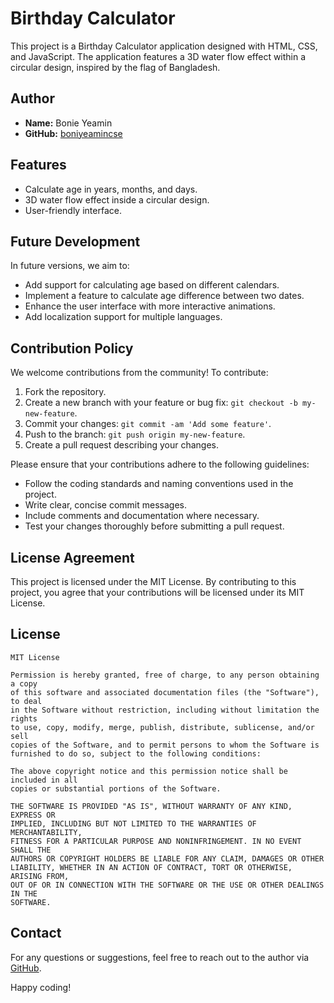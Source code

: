 # Birthday Calculator

This project is a Birthday Calculator application designed with HTML, CSS, and JavaScript. The application features a 3D water flow effect within a circular design, inspired by the flag of Bangladesh.

## Author

- **Name:** Bonie Yeamin
- **GitHub:** [boniyeamincse](https://github.com/boniyeamincse)

## Features

- Calculate age in years, months, and days.
- 3D water flow effect inside a circular design.
- User-friendly interface.

## Future Development

In future versions, we aim to:

- Add support for calculating age based on different calendars.
- Implement a feature to calculate age difference between two dates.
- Enhance the user interface with more interactive animations.
- Add localization support for multiple languages.

## Contribution Policy

We welcome contributions from the community! To contribute:

1. Fork the repository.
2. Create a new branch with your feature or bug fix: `git checkout -b my-new-feature`.
3. Commit your changes: `git commit -am 'Add some feature'`.
4. Push to the branch: `git push origin my-new-feature`.
5. Create a pull request describing your changes.

Please ensure that your contributions adhere to the following guidelines:

- Follow the coding standards and naming conventions used in the project.
- Write clear, concise commit messages.
- Include comments and documentation where necessary.
- Test your changes thoroughly before submitting a pull request.

## License Agreement

This project is licensed under the MIT License. By contributing to this project, you agree that your contributions will be licensed under its MIT License.

## License

```
MIT License

Permission is hereby granted, free of charge, to any person obtaining a copy
of this software and associated documentation files (the "Software"), to deal
in the Software without restriction, including without limitation the rights
to use, copy, modify, merge, publish, distribute, sublicense, and/or sell
copies of the Software, and to permit persons to whom the Software is
furnished to do so, subject to the following conditions:

The above copyright notice and this permission notice shall be included in all
copies or substantial portions of the Software.

THE SOFTWARE IS PROVIDED "AS IS", WITHOUT WARRANTY OF ANY KIND, EXPRESS OR
IMPLIED, INCLUDING BUT NOT LIMITED TO THE WARRANTIES OF MERCHANTABILITY,
FITNESS FOR A PARTICULAR PURPOSE AND NONINFRINGEMENT. IN NO EVENT SHALL THE
AUTHORS OR COPYRIGHT HOLDERS BE LIABLE FOR ANY CLAIM, DAMAGES OR OTHER
LIABILITY, WHETHER IN AN ACTION OF CONTRACT, TORT OR OTHERWISE, ARISING FROM,
OUT OF OR IN CONNECTION WITH THE SOFTWARE OR THE USE OR OTHER DEALINGS IN THE
SOFTWARE.
```

## Contact

For any questions or suggestions, feel free to reach out to the author via [GitHub](https://github.com/boniyeamincse).

Happy coding!
